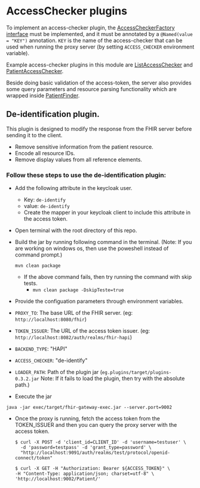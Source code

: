 # AccessChecker plugins

To implement an access-checker plugin, the
[AccessCheckerFactory interface](../server/src/main/java/com/google/fhir/gateway/interfaces/AccessCheckerFactory.java)
must be implemented, and it must be annotated by a `@Named(value = "KEY")`
annotation. `KEY` is the name of the access-checker that can be used when
running the proxy server (by setting `ACCESS_CHECKER` environment variable).

Example access-checker plugins in this module are
[ListAccessChecker](src/main/java/com/google/fhir/gateway/plugin/ListAccessChecker.java)
and
[PatientAccessChecker](src/main/java/com/google/fhir/gateway/plugin/PatientAccessChecker.java).

Beside doing basic validation of the access-token, the server also provides some
query parameters and resource parsing functionality which are wrapped inside
[PatientFinder](../server/src/main/java/com/google/fhir/gateway/interfaces/PatientFinder.java).

<!--- Add some documentation about how each access-checker works. --->


## De-identification plugin.

This plugin is designed to modify the response from the FHIR server before sending it to the client.
- Remove sensitive information from the patient resource.
- Encode all resource IDs.
- Remove display values from all reference elements.

### Follow these steps to use the de-identification plugin:
- Add the following attribute in the keycloak user.
  -  Key: `de-identify`
  -  value: `de-identify`
  -  Create the mapper in your keycloak client to include this attribute in the access token.
-  Open terminal with the root directory of this repo.
-  Build the jar by running following command in the terminal. (Note: If you are working on windows os, then use the poweshell instead of command prompt.)
    ```
    mvn clean package
    ```
    -  If the above command fails, then try running the command with skip tests.
        - `mvn clean package -DskipTeste=true`
-  Provide the configuation parameters through environment variables.
  -  `PROXY_TO`: The base URL of the FHIR server. (eg: `http://localhost:8080/fhir`)
  -  `TOKEN_ISSUER`: The URL of the access token issuer. (eg: `http://localhost:8082/auth/realms/fhir-hapi`)
  -  `BACKEND_TYPE`: "HAPI"
  -  `ACCESS_CHECKER`: "de-identify"
  -  `LOADER_PATH`: Path of the plugin jar (`eg.plugins/target/plugins-0.3.2.jar` Note: If it fails to load the plugin, then try with the absolute path.)

-  Execute the jar
  ```
  java -jar exec/target/fhir-gateway-exec.jar --server.port=9002
  ```
- Once the proxy is running, fetch the access token from the TOKEN_ISSUER and then you can query the proxy server with the access token.

  ```
  $ curl -X POST -d 'client_id=CLIENT_ID' -d 'username=testuser' \
    -d 'password=testpass' -d 'grant_type=password' \
    "http://localhost:9091/auth/realms/test/protocol/openid-connect/token"
  ```
  ```
  $ curl -X GET -H "Authorization: Bearer ${ACCESS_TOKEN}" \
  -H "Content-Type: application/json; charset=utf-8" \
  'http://localhost:9002/Patient/'
  ```
  
